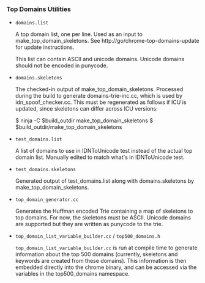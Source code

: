 ### Top Domains Utilities

* `domains.list`

  A top domain list, one per line. Used as an input to
  make_top_domain_skeletons. See http://go/chrome-top-domains-update for update
  instructions.

  This list can contain ASCII and unicode domains. Unicode domains should not be
  encoded in punycode.


* `domains.skeletons`

  The checked-in output of make_top_domain_skeletons.  Processed during the
  build to generate domains-trie-inc.cc, which is used by
  idn_spoof_checker.cc.  This must be regenerated as follows if ICU is updated,
  since skeletons can differ across ICU versions:

  $ ninja -C $build_outdir make_top_domain_skeletons
  $ $build_outdir/make_top_domain_skeletons

* `test_domains.list`

  A list of domains to use in IDNToUnicode test instead of the actual
  top domain list. Manually edited to match what's in IDNToUnicode test.

* `test_domains.skeletons`

  Generated output of test_domains.list along with domains.skeletons
  by make_top_domain_skeletons.

* `top_domain_generator.cc`

  Generates the Huffman encoded Trie containing a map of skeletons to top
  domains. For now, the skeletons must be ASCII. Unicode domains are supported
  but they are written as punycode to the trie.

* `top_domain_list_variable_builder.cc` / `top500_domains.h`

  `top_domain_list_variable_builder.cc` is run at compile time to generate
  information about the top 500 domains (currently, skeletons and keywords are
  created from these domains). This information is then embedded directly into
  the chrome binary, and can be accessed via the variables in the top500_domains
  namespace.
